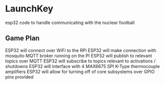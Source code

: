# LaunchKey

esp32 code to handle communicating with the nuclear football

## Game Plan

ESP32 will connect over WiFi to the RPi
ESP32 will make connection with mosquito MQTT broker running on the PI
ESP32 will publish to relevant topics over MQTT
ESP32 will subscribe to topics relevant to activations / shutdowns
ESP32 will interface with 4 MAX6675 SPI K-Type thermocouple amplifiers
ESP32 will allow for turning off of core subsystems over GPIO pins provided
